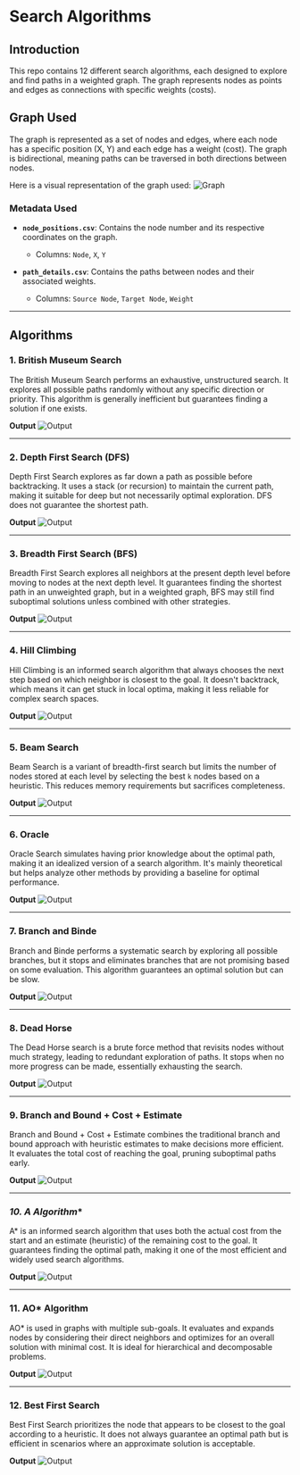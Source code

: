 # **Search Algorithms**

## **Introduction**
This repo contains 12 different search algorithms, each designed to explore and find paths in a weighted graph. The graph represents nodes as points and edges as connections with specific weights (costs). 

## **Graph Used**
The graph is represented as a set of nodes and edges, where each node has a specific position (X, Y) and each edge has a weight (cost). The graph is bidirectional, meaning paths can be traversed in both directions between nodes.

Here is a visual representation of the graph used:
![Graph](metaData/tree_visualization.png)

### **Metadata Used**

- **`node_positions.csv`**: Contains the node number and its respective coordinates on the graph.
  - Columns: `Node`, `X`, `Y`
  
- **`path_details.csv`**: Contains the paths between nodes and their associated weights.
  - Columns: `Source Node`, `Target Node`, `Weight`

---

## **Algorithms**

### **1. British Museum Search**
The British Museum Search performs an exhaustive, unstructured search. It explores all possible paths randomly without any specific direction or priority. This algorithm is generally inefficient but guarantees finding a solution if one exists.

**Output**
![Output](Output/BMS.png)

---

### **2. Depth First Search (DFS)**
Depth First Search explores as far down a path as possible before backtracking. It uses a stack (or recursion) to maintain the current path, making it suitable for deep but not necessarily optimal exploration. DFS does not guarantee the shortest path.

**Output**
![Output](Output/DFS.png)

---

### **3. Breadth First Search (BFS)**
Breadth First Search explores all neighbors at the present depth level before moving to nodes at the next depth level. It guarantees finding the shortest path in an unweighted graph, but in a weighted graph, BFS may still find suboptimal solutions unless combined with other strategies.

**Output**
![Output](Output/BFS.png)

---

### **4. Hill Climbing**
Hill Climbing is an informed search algorithm that always chooses the next step based on which neighbor is closest to the goal. It doesn't backtrack, which means it can get stuck in local optima, making it less reliable for complex search spaces.

**Output**
![Output](Output/HillClimbing.png)

---

### **5. Beam Search**
Beam Search is a variant of breadth-first search but limits the number of nodes stored at each level by selecting the best `k` nodes based on a heuristic. This reduces memory requirements but sacrifices completeness.

**Output**
![Output](Output/BeamSearch.png)

---

### **6. Oracle**
Oracle Search simulates having prior knowledge about the optimal path, making it an idealized version of a search algorithm. It's mainly theoretical but helps analyze other methods by providing a baseline for optimal performance.

**Output**
![Output](Output/Oracle.png)

---

### **7. Branch and Binde**
Branch and Binde performs a systematic search by exploring all possible branches, but it stops and eliminates branches that are not promising based on some evaluation. This algorithm guarantees an optimal solution but can be slow.

**Output**
![Output](Output/Branch_and_Bound.png)

---

### **8. Dead Horse**
The Dead Horse search is a brute force method that revisits nodes without much strategy, leading to redundant exploration of paths. It stops when no more progress can be made, essentially exhausting the search.

**Output**
![Output](Output/DH.png)

---

### **9. Branch and Bound + Cost + Estimate**
Branch and Bound + Cost + Estimate combines the traditional branch and bound approach with heuristic estimates to make decisions more efficient. It evaluates the total cost of reaching the goal, pruning suboptimal paths early.

**Output**
![Output](Output/BB_Cost_Est.png)

---

### **10. A* Algorithm**
A* is an informed search algorithm that uses both the actual cost from the start and an estimate (heuristic) of the remaining cost to the goal. It guarantees finding the optimal path, making it one of the most efficient and widely used search algorithms.

**Output**
![Output](Output/A_Star.png)

---

### **11. AO\*** Algorithm
AO* is used in graphs with multiple sub-goals. It evaluates and expands nodes by considering their direct neighbors and optimizes for an overall solution with minimal cost. It is ideal for hierarchical and decomposable problems.

**Output**
![Output](Output/AO_Star.png)

---

### **12. Best First Search**
Best First Search prioritizes the node that appears to be closest to the goal according to a heuristic. It does not always guarantee an optimal path but is efficient in scenarios where an approximate solution is acceptable.

**Output**
![Output](Output/BestFirstSearch.png)



